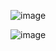 


![image](https://github.com/user-attachments/assets/973c5c65-9fd1-463d-a654-738997eef667)


![image](https://github.com/user-attachments/assets/49e42a7f-a90f-4544-8e5a-8b214cfe604f)

